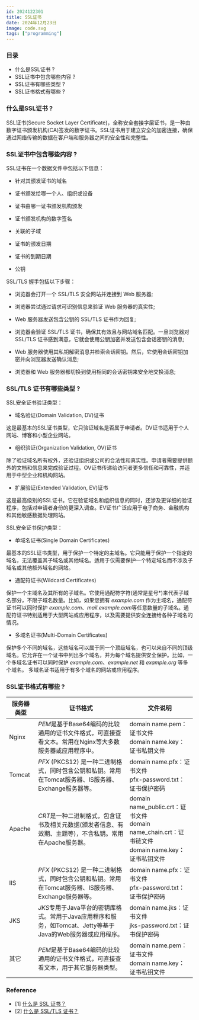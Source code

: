 ```yaml
---
id: 2024122301
title: SSL证书
date: 2024年12月23日
image: code.svg
tags: ["programming"]
---
```



### 目录

- 什么是SSL证书 ? 
- SSL证书中包含哪些内容 ? 
- SSL证书有哪些类型 ? 
- SSL证书格式有哪些 ? 


### 什么是SSL证书 ? 

SSL证书(Secure Socket Layer Certificate)，全称安全套接字层证书，是一种由数字证书颁发机构(CA)签发的数字证书。SSL证书用于建立安全的加密连接，确保通过网络传输的数据在客户端和服务器之间的安全性和完整性。

### SSL证书中包含哪些内容 ? 

SSL证书在一个数据文件中包括以下信息：

- 针对其颁发证书的域名

- 证书颁发给哪一个人、组织或设备

- 证书由哪一证书颁发机构颁发

- 证书颁发机构的数字签名

- 关联的子域

- 证书的颁发日期

- 证书的到期日期

- 公钥

SSL/TLS 握手包括以下步骤：

- 浏览器会打开一个 SSL/TLS 安全网站并连接到 Web 服务器;

- 浏览器尝试通过请求可识别信息来验证 Web 服务器的真实性;

- Web 服务器发送包含公钥的 SSL/TLS 证书作为回复;

- 浏览器会验证 SSL/TLS 证书，确保其有效且与网站域名匹配。一旦浏览器对 SSL/TLS 证书感到满意，它就会使用公钥加密并发送包含会话密钥的消息;

- Web 服务器使用其私钥解密消息并检索会话密钥。然后，它使用会话密钥加密并向浏览器发送确认消息;

- 浏览器和 Web 服务器都切换到使用相同的会话密钥来安全地交换消息;


### SSL/TLS 证书有哪些类型 ? 

SSL安全证书验证类型：

- 域名验证(Domain Validation, DV)证书

这是最基本的SSL证书类型，它只验证域名是否属于申请者。DV证书适用于个人网站、博客和小型企业网站。

- 组织验证(Organization Validation, OV)证书

除了验证域名所有权外，还验证组织或公司的合法性和真实性。申请者需要提供额外的文档和信息来完成验证过程。OV证书传递给访问者更多信任和可靠性，并适用于中型企业和机构网站。

- 扩展验证(Extended Validation, EV)证书

这是最高级别的SSL证书。它在验证域名和组织信息的同时，还涉及更详细的验证程序，包括对申请者身份的更深入调查。EV证书广泛应用于电子商务、金融机构和其他敏感数据处理网站。


SSL安全证书保护类型：

- 单域名证书(Single Domain Certificates)

最基本的SSL证书类型，用于保护一个特定的主域名。它只能用于保护一个指定的域名，无法覆盖其子域名或其他域名。适用于仅需要保护一个特定域名而不涉及子域名或其他额外域名的网站。

- 通配符证书(Wildcard Certificates)

保护一个主域名及其所有的子域名。它使用通配符字符(通常是星号*)来代表子域名部分，不限子域名数量。比如，如果您拥有 *example.com* 作为主域名，通配符证书可以同时保护 *example.com*、*mail.example.com*等任意数量的子域名。通配符证书特别适用于大型网站或应用程序，以及需要提供安全连接给各种子域名的情况。

- 多域名证书(Multi-Domain Certificates)

保护多个不同的域名，这些域名可以属于同一个顶级域名，也可以来自不同的顶级域名。它允许在一个证书中列出多个域名，并为每个域名提供安全保护。比如，一个多域名证书可以同时保护 *example.com*、*example.net* 和 *example.org* 等多个域名。 多域名证书适用于有多个域名的网站或应用程序。


### SSL证书格式有哪些 ? 

| 服务器类型   | 证书格式                             | 文件说明                             |
| ------ | -------------------------------- | -------------------------------- |
| Nginx     | *PEM*是基于Base64编码的比较通用的证书文件格式，可直接查看文本。常用在Nginx等大多数服务器或应用程序中。 | domain name.pem：证书文件<br>domain name.key：证书私钥文件|
| Tomcat  | *PFX* (PKCS12) 是一种二进制格式，同时包含公钥和私钥。常用在Tomcat服务器、IS服务器、Exchange服务器等。   | domain name.pfx：证书文件<br>pfx-password.txt：证书保护密码|
| Apache  | *CRT*是一种二进制格式，包含证书及相关元数据(颁发者信息、有效期、主题等)，不含私钥。常用在Apache服务器。     | domain name_public.crt：证书文件<br>domain name_chain.crt：证书链文件<br>domain name.key：证书私钥文件|
| IIS | *PFX* (PKCS12) 是一种二进制格式，同时包含公钥和私钥。常用在Tomcat服务器、IS服务器、Exchange服务器等。 | domain name.pfx：证书文件<br>pfx-password.txt：证书保护密码|
| JKS | *JKS*专用于Java平台的密钥库格式。常用于Java应用程序和服务，如Tomcat、Jetty等基于Java的Web服务器或应用程序。 | domain name.jks：证书文件<br>jks-password.txt：证书保护密码|
| 其它 | *PEM*是基于Base64编码的比较通用的证书文件格式，可直接查看文本，用于其它服务器类型。 | domain name.pem：证书文件<br>domain name.key：证书私钥文件|


### Reference

- [1] [什么是 SSL 证书？](https://www.cloudflare.com/zh-cn/learning/ssl/what-is-an-ssl-certificate/)
- [2] [什么是 SSL/TLS 证书？](https://aws.amazon.com/cn/what-is/ssl-certificate/)